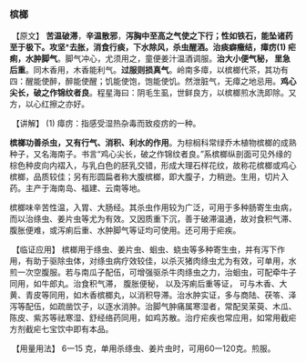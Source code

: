 ### 槟榔

​      【原文】  **苦温破滞**，**辛温散邪**，**泻胸中至高之气使之下行；性如铁石，能坠诸药至于极下。攻坚*****去胀，消食行痰，下水除风，杀虫醒酒。治痰癖癥结，瘴疠(1) 疟痢，水肿脚气**。脚气冲心，尤须用之，童便姜汁温酒调服。**治大小便气秘， 里急后重**。同木香用，木香能利气。**过服则损真气**。岭南多瘴，以槟榔代茶，其功有四：醒能使醉，醉能使醒；饥能使饱，饱能使饥。然泄脏气，无瘴之地忌用。**鸡心尖长，破之作锦纹者良**。程星海曰：阴毛生虱，世鲜良方，以槟榔煎水洗即除。又方，以心红擦之亦好。

​      【讲解】   (1) 瘴疠：指感受湿热杂毒而致疫疠的一种。

​        **槟榔功善杀虫，又有行气、消积、利水的作用**。为棕榈科常绿乔木植物槟榔的成熟种子，又名海南子。书言“鸡心尖长，破之作锦纹者良。”系槟榔纵剖面可见外缘的棕色种皮向内褶入，与乳白色的胚乳交错，形成大理石样花纹，故称花槟榔或鸡心槟榔，品质较佳；另有形圆扁者称大腹槟榔，即大腹子，力稍逊。生用，切片入药。主产于海南岛、福建、云南等地。

​       槟榔味辛苦性温，入胃、大肠经。其杀虫作用较为广泛，可用于多种肠寄生虫病，而以治绦虫、姜片虫等尤为有效。又因质重下沉，善于破滞温通，故对食积气滞、腹胀便难，或泻痢后重、水肿脚气等证均可使用。还可用于疟疾。

​    【临证应用】 槟榔用于绦虫、姜片虫、蛔虫、蛲虫等多种寄生虫，并有泻下作用，有助于驱除虫体，对绦虫病疗效较佳，以杀灭猪肉绦虫尤为有效，可单用，水煎一次空腹服。若与南瓜子配伍，可增强驱杀牛肉绦虫之力，治蛔虫，可配牵牛子同用，如牛郎丸。治食积气滞， 腹胀便秘， 以及泻痢后重等证， 可与木香、大黄、青皮等同用，如木香槟榔丸，以消积导滞。治水肿实证，多与商陆、茯笭、泽泻等配伍，如疏凿饮子，以逐水消肿。治脚气肿痛属寒湿者，常配吴茉萸、木瓜、陈皮、紫苏等祛寒湿、舒经络药同用，如鸡苏散。治疗疟疾也常应用，如常用截疟方剂截疟七宝饮中即有本品。

​    【用量用法】       6一15 克，单用杀绦虫、姜片虫时，可用60一120克。煎服。
